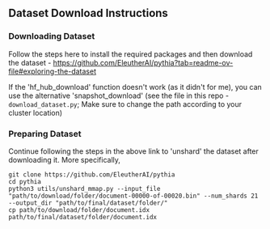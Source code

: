 ## Dataset Download Instructions

### Downloading Dataset
Follow the steps here to install the required packages and then download the dataset - https://github.com/EleutherAI/pythia?tab=readme-ov-file#exploring-the-dataset

If the 'hf_hub_download' function doesn't work (as it didn't for me), you can use the alternative 'snapshot_download' (see the file in this repo - `download_dataset.py`; Make sure to change the path according to your cluster location)

### Preparing Dataset
Continue following the steps in the above link to 'unshard' the dataset after downloading it. More specifically,
```
git clone https://github.com/EleutherAI/pythia
cd pythia
python3 utils/unshard_mmap.py --input_file "path/to/download/folder/document-00000-of-00020.bin" --num_shards 21 --output_dir "path/to/final/dataset/folder/"
cp path/to/download/folder/document.idx path/to/final/dataset/folder/document.idx
```